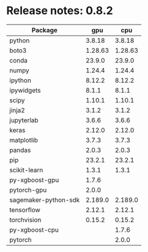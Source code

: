 # Release notes: 0.8.2

Package | gpu| cpu
---|---|---
python|3.8.18|3.8.18
boto3|1.28.63|1.28.63
conda|23.9.0|23.9.0
numpy|1.24.4|1.24.4
ipython|8.12.2|8.12.2
ipywidgets|8.1.1|8.1.1
scipy|1.10.1|1.10.1
jinja2|3.1.2|3.1.2
jupyterlab|3.6.6|3.6.6
keras|2.12.0|2.12.0
matplotlib|3.7.3|3.7.3
pandas|2.0.3|2.0.3
pip|23.2.1|23.2.1
scikit-learn|1.3.1|1.3.1
py-xgboost-gpu|1.7.6| 
pytorch-gpu|2.0.0| 
sagemaker-python-sdk|2.189.0|2.189.0
tensorflow|2.12.1|2.12.1
torchvision|0.15.2|0.15.2
py-xgboost-cpu| |1.7.6
pytorch| |2.0.0
